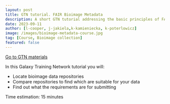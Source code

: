 ```yaml
---
layout: post
title: GTN tutorial. FAIR Bioimage Metadata
description: A short GTN tutorial addressing the basic principles of FAIR bioimage metadata
date: 2023-09-11
author: [l-cooper, j-jakiela,k-kamieniecka, k-poterlowicz]
image: /images/bioimage-metadata-course.jpg
tag: [Course, Bioimage collection]
featured: false
---
```

<a type="button" class="resource-button" href="https://gxy.io/GTN:T00362">Go to GTN materials</a>
<br>

In this Galaxy Training Network tutorial you will:

* Locate bioimage data repositories
* Compare repositories to find which are suitable for your data
* Find out what the requirements are for submitting

Time estimation: 15 minutes